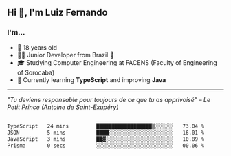 <h2>Hi 👋, I'm Luiz Fernando</h2>

### I'm...
* 🤟 18 years old
* 👨‍💻 Junior Developer from Brazil 💚
* 🎓 Studying Computer Engineering at FACENS (Faculty of Engineering of Sorocaba)
* 🔭 Currently learning **TypeScript** and improving **Java**

---

_"Tu deviens responsable pour toujours de ce que tu as apprivoisé" – Le Petit Prince (Antoine de Saint-Exupéry)_

##

<!--START_SECTION:waka-->

```txt
TypeScript   24 mins         ██████████████████▒░░░░░░   73.04 %
JSON         5 mins          ████░░░░░░░░░░░░░░░░░░░░░   16.01 %
JavaScript   3 mins          ██▓░░░░░░░░░░░░░░░░░░░░░░   10.89 %
Prisma       0 secs          ░░░░░░░░░░░░░░░░░░░░░░░░░   00.06 %
```

<!--END_SECTION:waka-->

